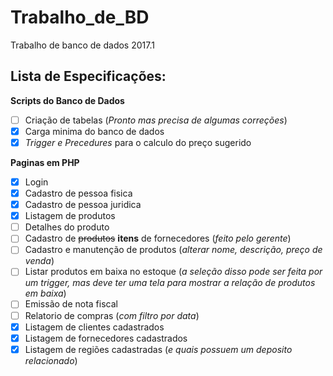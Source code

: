 # Trabalho_de_BD
Trabalho de banco de dados 2017.1

## Lista de Especificações:

**Scripts do Banco de Dados**
- [ ] Criação de tabelas (*Pronto mas precisa de algumas correções*)
- [x] Carga minima do banco de dados
- [x] *Trigger e Precedures* para o calculo do preço sugerido

**Paginas em PHP**
- [x] Login
- [x] Cadastro de pessoa fisica
- [x] Cadastro de pessoa juridica
- [x] Listagem de produtos
- [ ] Detalhes do produto
- [ ] Cadastro de ~~produtos~~ **itens** de fornecedores (*feito pelo gerente*)
- [ ] Cadastro e manutenção de produtos (*alterar nome, descrição, preço de venda*)
- [ ] Listar produtos em baixa no estoque (*a seleção disso pode ser feita por um trigger, mas deve ter uma tela para mostrar a relação de produtos em baixa*)
- [ ] Emissão de nota fiscal
- [ ] Relatorio de compras (*com filtro por data*)
- [x] Listagem de clientes cadastrados
- [x] Listagem de fornecedores cadastrados
- [x] Listagem de regiões cadastradas (*e quais possuem um deposito relacionado*)
